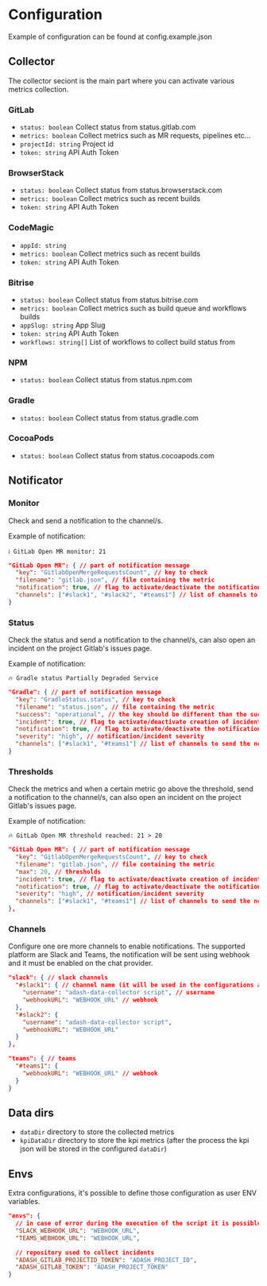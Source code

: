 # Configuration

Example of configuration can be found at config.example.json

## Collector

The collector seciont is the main part where you can activate various metrics collection.

### GitLab

- `status: boolean` Collect status from status.gitlab.com
- `metrics: boolean` Collect metrics such as MR requests, pipelines etc...
- `projectId: string` Project id
- `token: string` API Auth Token

### BrowserStack

- `status: boolean` Collect status from status.browserstack.com
- `metrics: boolean` Collect metrics such as recent builds
- `token: string` API Auth Token

### CodeMagic

- `appId: string`
- `metrics: boolean` Collect metrics such as recent builds
- `token: string` API Auth Token

### Bitrise

- `status: boolean` Collect status from status.bitrise.com
- `metrics: boolean` Collect metrics such as build queue and workflows builds
- `appSlug: string` App Slug
- `token: string` API Auth Token
- `workflows: string[]` List of workflows to collect build status from

### NPM

- `status: boolean` Collect status from status.npm.com

### Gradle

- `status: boolean` Collect status from status.gradle.com

### CocoaPods

- `status: boolean` Collect status from status.cocoapods.com

## Notificator

### Monitor

Check and send a notification to the channel/s.

Example of notification:

`ℹ️ GitLab Open MR monitor: 21`

```json
"GitLab Open MR": { // part of notification message
  "key": "GitlabOpenMergeRequestsCount", // key to check
  "filename": "gitlab.json", // file containing the metric
  "notification": true, // flag to activate/deactivate the notification
  "channels": ["#slack1", "#slack2", "#teams1"] // list of channels to send the notifications
}
```

### Status

Check the status and send a notification to the channel/s, can also open an incident on the project Gitlab's issues page.

Example of notification:

`🔥 Gradle status Partially Degraded Service`

```json
"Gradle": { // part of notification message
  "key": "GradleStatus.status", // key to check
  "filename": "status.json", // file containing the metric
  "success": "operational", // the key should be different than the success string (could be configured also with a list of success strings)
  "incident": true, // flag to activate/deactivate creation of incident
  "notification": true, // flag to activate/deactivate the notification
  "severity": "high", // notification/incident severity
  "channels": ["#slack1", "#teams1"] // list of channels to send the notifications
}
```

### Thresholds

Check the metrics and when a certain metric go above the threshold, send a notification to the channel/s, can also open an incident on the project Gitlab's issues page.

Example of notification:

`🔥 GitLab Open MR threshold reached: 21 > 20`

```json
"GitLab Open MR": { // part of notification message
  "key": "GitlabOpenMergeRequestsCount", // key to check
  "filename": "gitlab.json", // file containing the metric
  "max": 20, // thresholds
  "incident": true, // flag to activate/deactivate creation of incident
  "notification": true, // flag to activate/deactivate the notification
  "severity": "high", // notification/incident severity
  "channels": ["#slack1", "#teams1"] // list of channels to send the notifications
},
```

### Channels

Configure one ore more channels to enable notifications.
The supported platform are Slack and Teams, the notification will be sent using webhook and it must be enabled on the chat provider.

```json
"slack": { // slack channels
  "#slack1": { // channel name (it will be used in the configurations above)
    "username": "adash-data-collector script", // username
    "webhookURL": "WEBHOOK_URL" // webhook
  },
  "#slack2": {
    "username": "adash-data-collector script",
    "webhookURL": "WEBHOOK_URL"
  }
},

"teams": { // teams
  "#teams1": {
    "webhookURL": "WEBHOOK_URL" // webhook
  }
}
```

## Data dirs

- `dataDir` directory to store the collected metrics
- `kpiDataDir` directory to store the kpi metrics (after the process the kpi json will be stored in the configured `dataDir`)

## Envs

Extra configurations, it's possible to define those configuration as user ENV variables.

```json
"envs": {
  // in case of error during the execution of the script it is possible to send notification to those webhooks
  "SLACK_WEBHOOK_URL": "WEBHOOK_URL",
  "TEAMS_WEBHOOK_URL": "WEBHOOK_URL",

  // repository used to collect incidents
  "ADASH_GITLAB_PROJECTID_TOKEN": "ADASH_PROJECT_ID",
  "ADASH_GITLAB_TOKEN": "ADASH_PROJECT_TOKEN"
}
```
